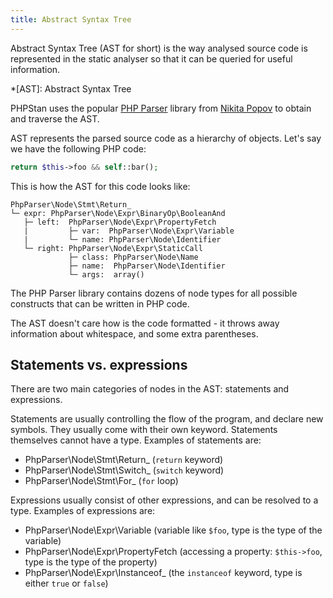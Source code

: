 ```yaml
---
title: Abstract Syntax Tree
---
```


Abstract Syntax Tree (AST for short) is the way analysed source code is represented in the static analyser so that it can be queried for useful information.

*[AST]: Abstract Syntax Tree

PHPStan uses the popular [PHP Parser](https://github.com/nikic/php-parser) library from [Nikita Popov](https://twitter.com/nikita_ppv) to obtain and traverse the AST.

AST represents the parsed source code as a hierarchy of objects. Let's say we have the following PHP code:

```php
return $this->foo && self::bar();
```

This is how the AST for this code looks like:

```
PhpParser\Node\Stmt\Return_
└─ expr: PhpParser\Node\Expr\BinaryOp\BooleanAnd
   ├─ left:  PhpParser\Node\Expr\PropertyFetch
   |         ├─ var:  PhpParser\Node\Expr\Variable
   |         └─ name: PhpParser\Node\Identifier
   └─ right: PhpParser\Node\Expr\StaticCall
             ├─ class: PhpParser\Node\Name
             ├─ name:  PhpParser\Node\Identifier
             └─ args:  array()
```

The PHP Parser library contains dozens of node types for all possible constructs that can be written in PHP code.

The AST doesn't care how is the code formatted - it throws away information about whitespace, and some extra parentheses.

Statements vs. expressions
-----------------

There are two main categories of nodes in the AST: statements and expressions.

Statements are usually controlling the flow of the program, and declare new symbols. They usually come with their own keyword. Statements themselves cannot have a type. Examples of statements are:

* PhpParser\Node\Stmt\Return_ (`return` keyword)
* PhpParser\Node\Stmt\Switch_ (`switch` keyword)
* PhpParser\Node\Stmt\For_ (`for` loop)

Expressions usually consist of other expressions, and can be resolved to a type. Examples of expressions are:

* PhpParser\Node\Expr\Variable (variable like `$foo`, type is the type of the variable)
* PhpParser\Node\Expr\PropertyFetch (accessing a property: `$this->foo`, type is the type of the property)
* PhpParser\Node\Expr\Instanceof_ (the `instanceof` keyword, type is either `true` or `false`)
